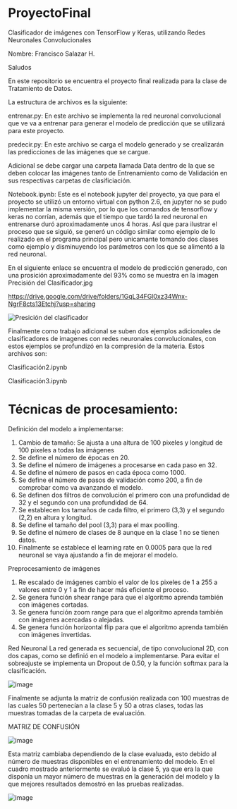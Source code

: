 # ProyectoFinal
Clasificador de imágenes con TensorFlow y Keras, utilizando Redes Neuronales Convolucionales

Nombre: Francisco Salazar H.

Saludos

En este repositorio se encuentra el proyecto final realizada para la clase de Tratamiento de Datos.

La estructura de archivos es la siguiente:

entrenar.py: En este archivo se implementa la red neuronal convolucional que ve va a entrenar para generar el modelo de predicción que se utilizará para este proyecto.

predecir.py: En este archivo se carga el modelo generado y se crealizarán las predicciones de las imágenes que se cargue.

Adicional se debe cargar una carpeta llamada Data dentro de la que se deben colocar las imágenes tanto de Entrenamiento como de Validación en sus respectivas carpetas de clasificiación.

Notebook.ipynb: Este es el notebook jupyter del proyecto, ya que para el proyecto se utilizó un entorno virtual con python 2.6, en jupyter no se pudo implementar la misma versión, por lo que los comandos de tensorflow y keras no corrían, además que el tiempo que tardó la red neuronal en entrenarse duró aproximadamente unos 4 horas. Así que para ilustrar el proceso que se siguió, se generó un código similar como ejemplo de lo realizado en el programa principal pero unicamante tomando dos clases como ejemplo y disminuyendo los parámetros con los que se alimentó a la red neuronal.

En el siguiente enlace se encuentra el modelo de predicción generado, con una prosición aproximadamente del 93% como se muestra en la imagen Precisión del Clasificador.jpg

https://drive.google.com/drive/folders/1GqL34FGl0xz34Wnx-NgrF8cts13Etchj?usp=sharing

![Presición del clasificador](https://user-images.githubusercontent.com/101531467/188278092-c3bb7724-f868-4f45-974d-38870f2d2813.jpg)


Finalmente como trabajo adicional se suben dos ejemplos adicionales de clasificadores de imagenes con redes neuronales convolucionales, con estos ejemplos se profundizó en la compresión de la materia. Estos archivos son:

Clasificación2.ipynb


Clasificación3.ipynb

# Técnicas de procesamiento:

Definición del modelo a implementarse:
1.	Cambio de tamaño: Se ajusta a una altura de 100 pixeles y longitud de 100 pixeles a todas las imágenes
2.	Se define el número de épocas en 20.
3.	Se define el número de imágenes a procesarse en cada paso en 32.
4.	Se define el número de pasos en cada época como 1000.
5.	Se define el número de pasos de validación como 200, a fin de comprobar como va avanzando el modelo.
6.	Se definen dos filtros de convolución el primero con una profundidad de 32 y el segundo con una profundidad de 64.
7.	Se establecen los tamaños de cada filtro, el primero (3,3) y el segundo (2,2) en altura y longitud.
8.	Se define el tamaño del pool (3,3) para el max poolling.
9.	Se define el número de clases de 8 aunque en la clase 1 no se tienen datos.
10.	Finalmente se establece el learning rate en 0.0005 para que la red neuronal se vaya ajustando a fin de mejorar el modelo.

Preprocesamiento de imágenes
1.	Re escalado de imágenes cambio el valor de los pixeles de 1 a 255 a valores entre 0 y 1 a fin de hacer más eficiente el proceso.
2.	Se genera función shear range para que el algoritmo aprenda también con imágenes cortadas.
3.	 Se genera función zoom range para que el algoritmo aprenda también con imágenes acercadas o alejadas.
4.	Se genera función horizontal flip para que el algoritmo aprenda también con imágenes invertidas.

Red Neuronal
La red generada es secuencial, de tipo convolucional 2D, con dos capas, como se definió en el modelo a implementarse. Para evitar el sobreajuste se implementa un Dropout de 0.50, y la función softmax para la clasificación.

![image](https://user-images.githubusercontent.com/101531467/188280501-f5e15196-71f7-4f17-930f-36f35193e648.png)


Finalmente se adjunta la matriz de confusión realizada con 100 muestras de las cuales 50 pertenecían a la clase 5 y 50 a otras clases, todas las muestras tomadas de la carpeta de evaluación.

MATRIZ DE CONFUSIÓN

![image](https://user-images.githubusercontent.com/101531467/188279259-b50d17f7-9ffd-409e-bd3d-92268968b388.png)


Esta matriz cambiaba dependiendo de la clase evaluada, esto debido al número de muestras disponibles en el entrenamiento del modelo. En el cuadro mostrado anteriormente se evaluó la clase 5, ya que era la que disponía un mayor número de muestras en la generación del modelo y la que mejores resultados demostró en las pruebas realizadas.


![image](https://user-images.githubusercontent.com/101531467/188279786-fa3bb8f9-7c77-4393-abbc-50b2f20226a7.png)





